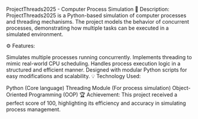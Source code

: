 ProjectThreads2025 - Computer Process Simulation
📌 Description:
ProjectThreads2025 is a Python-based simulation of computer processes and threading mechanisms. The project models the behavior of concurrent processes, demonstrating how multiple tasks can be executed in a simulated environment.

⚙️ Features:

Simulates multiple processes running concurrently.
Implements threading to mimic real-world CPU scheduling.
Handles process execution logic in a structured and efficient manner.
Designed with modular Python scripts for easy modifications and scalability.
💡 Technology Used:

Python (Core language)
Threading Module (For process simulation)
Object-Oriented Programming (OOP)
🏆 Achievement:
This project received a perfect score of 100, highlighting its efficiency and accuracy in simulating process management.
